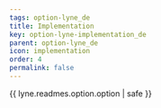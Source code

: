 ```yaml
---
tags: option-lyne_de
title: Implementation
key: option-lyne-implementation_de
parent: option-lyne_de
icon: implementation
order: 4
permalink: false  
---
```

{{ lyne.readmes.option.option | safe }}


